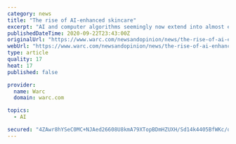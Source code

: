 ```yaml
---
category: news
title: "The rise of AI-enhanced skincare"
excerpt: "AI and computer algorithms seemingly now extend into almost every corner of our lives. It was only a matter of time then before they reached the sensitive world of bespoke skin care."
publishedDateTime: 2020-09-22T23:43:00Z
originalUrl: "https://www.warc.com/newsandopinion/news/the-rise-of-ai-enhanced-skincare/44126"
webUrl: "https://www.warc.com/newsandopinion/news/the-rise-of-ai-enhanced-skincare/44126"
type: article
quality: 17
heat: 17
published: false

provider:
  name: Warc
  domain: warc.com

topics:
  - AI

secured: "4ZAwr8hYSeC0MC+NJAed26608U8kmA79XTopBDmHZUXH/Sd14k4405BfWKc/qUIbNo0RCd8eQ6IQFoeChIzskcPX9bZ5VwoED+4nE+xWM1UGjNtL/s6J0PjaHgD0Xm+VkZkzgwCKHyrc4cX0f4X4OAQjL1U5DLgpcULhsfh/QlI7U5eAqStc3BhvGgDqor/hmnQ+hs9SEIW6HQ8+2i8SZN2Z8q4JCqBehl/I2LDDiJuCh3AQtwGuW38T7TsJNGk1BU34wqzW9iRkLgUORbzS3U5aI5cCjLIeWErbA1OWQNqK6JF90egO+WskK3fKEUPLEWX9PC7R3HYXfB6vZHQeyZA1gbMGw+YC7HBUJ9hqzCY=;9xPL1h0XJUwGlBtxqTbkWA=="
---
```


